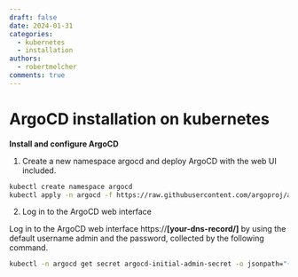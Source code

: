 ```yaml
---
draft: false 
date: 2024-01-31 
categories:
  - kubernetes
  - installation
authors:
  - robertmelcher
comments: true
---
```


# ArgoCD installation on kubernetes

**Install and configure ArgoCD**


1. Create a new namespace argocd and deploy ArgoCD with the web UI included.
```bash linenums="1"
kubectl create namespace argocd
kubectl apply -n argocd -f https://raw.githubusercontent.com/argoproj/argo-cd/stable/manifests/install.yaml
```
2. Log in to the ArgoCD web interface

Log in to the ArgoCD web interface https://**[your-dns-record/]** by using the default username admin and the password, collected by the following command.

```bash linenums="1"
kubectl -n argocd get secret argocd-initial-admin-secret -o jsonpath="{.data.password}" | base64 -d
```
